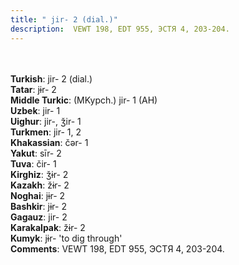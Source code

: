 ```yaml
---
title: " jir- 2 (dial.)"
description:  VEWT 198, EDT 955, ЭСТЯ 4, 203-204.
---
```

<strong></strong><br><br>
<strong>Turkish</strong>:  jir- 2 (dial.)<br>
<strong>Tatar</strong>:  jɨr- 2<br>
<strong>Middle Turkic</strong>:  (MKypch.) jir- 1 (AH)<br>
<strong>Uzbek</strong>:  jir- 1<br>
<strong>Uighur</strong>:  jir-, ǯir- 1<br>
<strong>Turkmen</strong>:  jir- 1, 2<br>
<strong>Khakassian</strong>:  čǝr- 1<br>
<strong>Yakut</strong>:  sīr- 2<br>
<strong>Tuva</strong>:  čir- 1<br>
<strong>Kirghiz</strong>:  ǯɨr- 2<br>
<strong>Kazakh</strong>:  žɨr- 2<br>
<strong>Noghai</strong>:  jɨr- 2<br>
<strong>Bashkir</strong>:  jɨr- 2<br>
<strong>Gagauz</strong>:  jir- 2<br>
<strong>Karakalpak</strong>:  žɨr- 2<br>
<strong>Kumyk</strong>:  jɨr- 'to dig through'<br>
<strong>Comments</strong>:  VEWT 198, EDT 955, ЭСТЯ 4, 203-204.<br>


